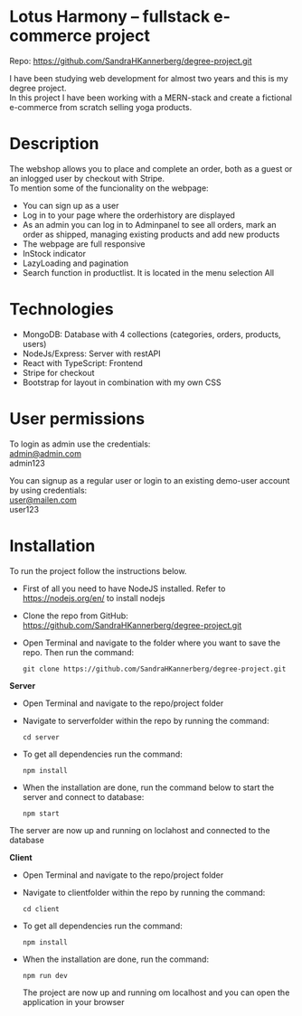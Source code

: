 # Lotus Harmony – fullstack e-commerce project

Repo: https://github.com/SandraHKannerberg/degree-project.git

I have been studying web development for almost two years and this is my degree project. </br>
In this project I have been working with a MERN-stack and create a fictional e-commerce from scratch selling yoga products. </br>

# Description

The webshop allows you to place and complete an order, both as a guest or an inlogged user by checkout with Stripe. </br>
To mention some of the funcionality on the webpage: </br>

- You can sign up as a user </br>
- Log in to your page where the orderhistory are displayed </br>
- As an admin you can log in to Adminpanel to see all orders, mark an order as shipped, managing existing products and add new products </br>
- The webpage are full responsive </br>
- InStock indicator </br>
- LazyLoading and pagination </br>
- Search function in productlist. It is located in the menu selection All </br>

# Technologies

- MongoDB: Database with 4 collections (categories, orders, products, users)
- NodeJs/Express: Server with restAPI
- React with TypeScript: Frontend
- Stripe for checkout
- Bootstrap for layout in combination with my own CSS

# User permissions

To login as admin use the credentials: </br>
admin@admin.com </br>
admin123 </br>

You can signup as a regular user or login to an existing demo-user account by using credentials: </br>
user@mailen.com </br>
user123 </br>

# Installation

To run the project follow the instructions below.

- First of all you need to have NodeJS installed. Refer to https://nodejs.org/en/ to install nodejs

- Clone the repo from GitHub: https://github.com/SandraHKannerberg/degree-project.git

- Open Terminal and navigate to the folder where you want to save the repo. Then run the command: </br>

      git clone https://github.com/SandraHKannerberg/degree-project.git

**Server**

- Open Terminal and navigate to the repo/project folder

- Navigate to serverfolder within the repo by running the command:  </br>

      cd server

- To get all dependencies run the command: </br>

      npm install
  
- When the installation are done, run the command below to start the server and connect to database: </br>

      npm start

The server are now up and running on loclahost and connected to the database

**Client**

- Open Terminal and navigate to the repo/project folder

- Navigate to clientfolder within the repo by running the command: </br>

      cd client

- To get all dependencies run the command: </br>

      npm install

- When the installation are done, run the command: </br>

      npm run dev

  The project are now up and running om localhost and you can open the application in your browser
